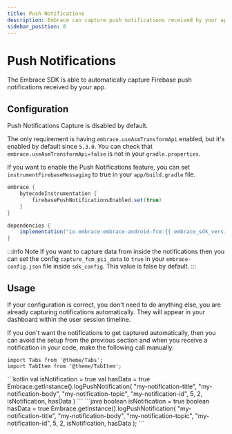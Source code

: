 ```yaml
---
title: Push Notifications
description: Embrace can capture push notifications received by your app.
sidebar_position: 8
---
```


# Push Notifications

The Embrace SDK is able to automatically capture Firebase push notifications received by your app.

## Configuration 

Push Notifications Capture is disabled by default.

The only requirement is having `embrace.useAsmTransformApi` enabled, but it's enabled by default since `5.3.0`. You can check that `embrace.useAsmTransformApi=false` is not in your `gradle.properties`.

If you want to enable the Push Notifications feature, you can set `instrumentFirebaseMessaging` to true in your `app/build.gradle` file.

```groovy
embrace {
    bytecodeInstrumentation {
        firebasePushNotificationsEnabled.set(true)
    }
}

dependencies {
    implementation("io.embrace:embrace-android-fcm:{{ embrace_sdk_version platform="android" }}")
}
```

:::info Note
If you want to capture data from inside the notifications then you can set the config `capture_fcm_pii_data` to `true` in your `embrace-config.json` file inside `sdk_config`. This value is false by default.
:::

## Usage

If your configuration is correct, you don't need to do anything else, you are already capturing notifications automatically. They will appear in your dashboard within the user session timeline. 

If you don't want the notifications to get captured automatically, then you can avoid the setup from the previous section and when you receive a notification in your code, make the following call manually:

```mdx-code-block
import Tabs from '@theme/Tabs';
import TabItem from '@theme/TabItem';
```

<Tabs groupId="android-language" queryString="android-language">
<TabItem value="kotlin" label="Kotlin">
```kotlin
val isNotification = true
val hasData = true
Embrace.getInstance().logPushNotification(
    "my-notification-title",
    "my-notification-body",
    "my-notification-topic",
    "my-notification-id",
    5,
    2,
    isNotification,
    hasData
)
```
</TabItem>
<TabItem value="java" label="Java">
```java
boolean isNotification = true
boolean hasData = true
Embrace.getInstance().logPushNotification(
    "my-notification-title",
    "my-notification-body",
    "my-notification-topic",
    "my-notification-id",
    5,
    2,
    isNotification,
    hasData
);
```
</TabItem>
</Tabs>

